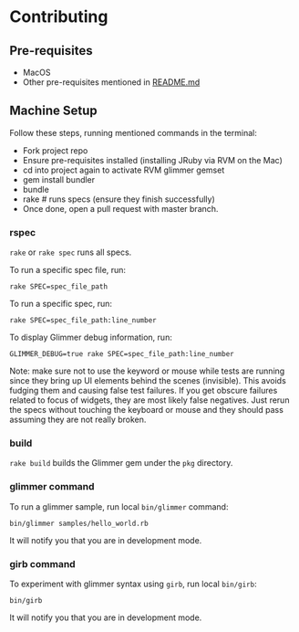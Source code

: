 # Contributing

## Pre-requisites

- MacOS
- Other pre-requisites mentioned in [README.md](https://github.com/AndyObtiva/glimmer/tree/master#pre-requisites)

## Machine Setup

Follow these steps, running mentioned commands in the terminal:
- Fork project repo
- Ensure pre-requisites installed (installing JRuby via RVM on the Mac)
- cd into project again to activate RVM glimmer gemset
- gem install bundler
- bundle
- rake # runs specs (ensure they finish successfully)
- Once done, open a pull request with master branch.

### rspec

`rake` or `rake spec` runs all specs.

To run a specific spec file, run:
```
rake SPEC=spec_file_path
```

To run a specific spec, run:
```
rake SPEC=spec_file_path:line_number
```

To display Glimmer debug information, run:
```
GLIMMER_DEBUG=true rake SPEC=spec_file_path:line_number
```


Note: make sure not to use the keyword or mouse while tests are running since they bring up UI elements behind the scenes (invisible). This avoids fudging them and causing false test failures. If you get obscure failures related to focus of widgets, they are most likely false negatives. Just rerun the specs without touching the keyboard or mouse and they should pass assuming they are not really broken.

### build

`rake build` builds the Glimmer gem under the `pkg` directory.

### glimmer command

To run a glimmer sample, run local `bin/glimmer` command:
```
bin/glimmer samples/hello_world.rb
```

It will notify you that you are in development mode.

### girb command

To experiment with glimmer syntax using `girb`, run local `bin/girb`:
```
bin/girb
```

It will notify you that you are in development mode.
